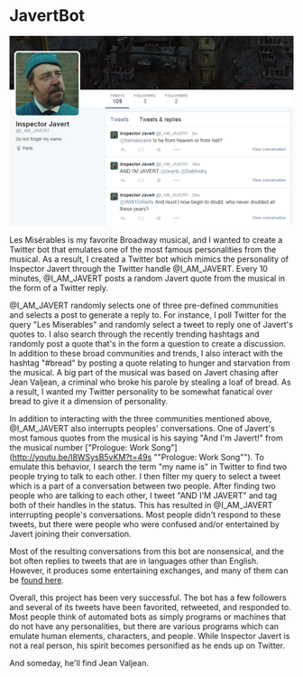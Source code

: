 JavertBot
==========================

<img style="margin: 0 auto" src="screenshot.png">

Les Misérables is my favorite Broadway musical, and I wanted to create a Twitter bot that emulates one of the most famous personalities from the musical. As a result, I created a Twitter bot which mimics the personality of Inspector Javert through the Twitter handle @I\_AM\_JAVERT. Every 10 minutes, @I\_AM\_JAVERT posts a random Javert quote from the musical in the form of a Twitter reply.

@I\_AM\_JAVERT randomly selects one of three pre-defined communities and selects a post to generate a reply to. For instance, I poll Twitter for the query "Les Miserables" and randomly select a tweet to reply one of Javert's quotes to. I also search through the recently trending hashtags and randomly post a quote that's in the form a question to create a discussion. In addition to these broad communities and trends, I also interact with the hashtag "#bread" by posting a quote relating to hunger and starvation from the musical. A big part of the musical was based on Javert chasing after Jean Valjean, a criminal who broke his parole by stealing a loaf of bread. As a result, I wanted my Twitter personality to be somewhat fanatical over bread to give it a dimension of personality.

In addition to interacting with the three communities mentioned above, @I\_AM\_JAVERT also interrupts peoples' conversations. One of Javert's most famous quotes from the musical is his saying "And I'm Javert!" from the musical number ["Prologue: Work Song"](http://youtu.be/I8WSysB5vKM?t=49s ""Prologue: Work Song""). To emulate this behavior, I search the term "my name is" in Twitter to find two people trying to talk to each other. I then filter my query to select a tweet which is a part of a conversation between two people. After finding two people who are talking to each other, I tweet "AND I'M JAVERT" and tag both of their handles in the status. This has resulted in @I\_AM\_JAVERT interrupting people's conversations. Most people didn't respond to these tweets, but there were people who were confused and/or entertained by Javert joining their conversation.

Most of the resulting conversations from this bot are nonsensical, and the bot often replies to tweets that are in languages other than English. However, it produces some entertaining exchanges, and many of them can be [found here](http://i.imgur.com/gf337c1.png "found here").

Overall, this project has been very successful. The bot has a few followers and several of its tweets have been favorited, retweeted, and responded to. Most people think of automated bots as simply programs or machines that do not have any personalities, but there are various programs which can emulate human elements, characters, and people. While Inspector Javert is not a real person, his spirit becomes personified as he ends up on Twitter.

And someday, he'll find Jean Valjean.